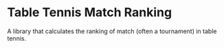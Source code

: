 # Table Tennis Match Ranking

A library that calculates the ranking of match (often a tournament) in table tennis.
